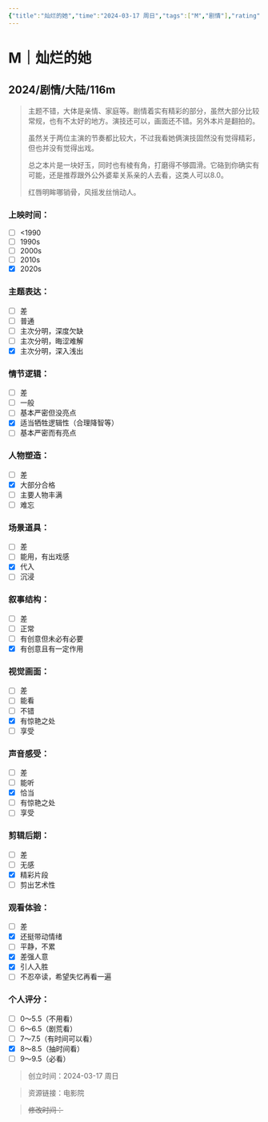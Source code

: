 ```yaml
---
{"title":"灿烂的她","time":"2024-03-17 周日","tags":["M","剧情"],"rating":"8.0","dg-publish":true,"permalink":"/300 评价/M电影/新近看过/灿烂的她/","dgPassFrontmatter":true,"created":"2024-03-17T18:07:22.014+08:00","updated":"2024-03-17T18:29:13.997+08:00"}
---
```


# M｜灿烂的她
## 2024/剧情/大陆/116m
>主题不错，大体是亲情、家庭等。剧情着实有精彩的部分，虽然大部分比较常规，也有不太好的地方。演技还可以，画面还不错。另外本片是翻拍的。
>
>虽然关于两位主演的节奏都比较大，不过我看她俩演技固然没有觉得精彩，但也并没有觉得出戏。
>
>总之本片是一块好玉，同时也有棱有角，打磨得不够圆滑。它硌到你确实有可能，还是推荐跟外公外婆辈关系亲的人去看，这类人可以8.0。
>
>红唇明眸哪销骨，风摇发丝悄动人。
### 上映时间：
- [ ] <1990
- [ ] 1990s
- [ ] 2000s
- [ ] 2010s
- [x] 2020s
### 主题表达：
- [ ] 差
- [ ] 普通
- [ ] 主次分明，深度欠缺
- [ ] 主次分明，晦涩难解
- [x] 主次分明，深入浅出
### 情节逻辑：
- [ ] 差
- [ ] 一般
- [ ] 基本严密但没亮点
- [x] 适当牺牲逻辑性（合理降智等）
- [ ] 基本严密而有亮点
### 人物塑造：
- [ ] 差
- [x] 大部分合格
- [ ] 主要人物丰满
- [ ] 难忘
### 场景道具：
- [ ] 差
- [ ] 能用，有出戏感
- [x] 代入
- [ ] 沉浸
### 叙事结构：
- [ ] 差
- [ ] 正常
- [ ] 有创意但未必有必要
- [x] 有创意且有一定作用
### 视觉画面：
- [ ] 差
- [ ] 能看
- [ ] 不错
- [x] 有惊艳之处
- [ ] 享受
### 声音感受：
- [ ] 差
- [ ] 能听
- [x] 恰当
- [ ] 有惊艳之处
- [ ] 享受
### 剪辑后期：
- [ ] 差
- [ ] 无感
- [x] 精彩片段
- [ ] 剪出艺术性
### 观看体验：
- [ ] 差
- [x] 还挺带动情绪
- [ ] 平静，不累
- [x] 差强人意
- [x] 引人入胜
- [ ] 不忍卒读，希望失忆再看一遍
### 个人评分：
- [ ] 0～5.5（不用看）
- [ ] 6～6.5（剧荒看）
- [ ] 7～7.5（有时间可以看）
- [x] 8～8.5（抽时间看）
- [ ] 9～9.5（必看）

>创立时间：2024-03-17 周日

>资源链接：电影院

>~~修改时间：~~



